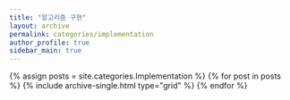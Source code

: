 ```yaml
---
title: "알고리즘 구현"
layout: archive
permalink: categories/implementation
author_profile: true
sidebar_main: true
---
```


{% assign posts = site.categories.Implementation %}
{% for post in posts %} {% include archive-single.html type="grid"
  %} {% endfor %}
